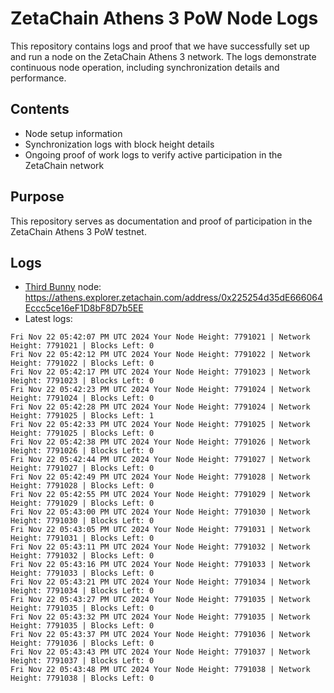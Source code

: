 # ZetaChain Athens 3 PoW Node Logs
This repository contains logs and proof that we have successfully set up and run a node on the ZetaChain Athens 3 network. The logs demonstrate continuous node operation, including synchronization details and performance.

## Contents
- Node setup information
- Synchronization logs with block height details
- Ongoing proof of work logs to verify active participation in the ZetaChain network

## Purpose
This repository serves as documentation and proof of participation in the ZetaChain Athens 3 PoW testnet.

## Logs

- [Third Bunny](https://thirdbunny.xyz/) node: https://athens.explorer.zetachain.com/address/0x225254d35dE666064Eccc5ce16eF1D8bF8D7b5EE
- Latest logs:
```
Fri Nov 22 05:42:07 PM UTC 2024 Your Node Height: 7791021 | Network Height: 7791021 | Blocks Left: 0
Fri Nov 22 05:42:12 PM UTC 2024 Your Node Height: 7791022 | Network Height: 7791022 | Blocks Left: 0
Fri Nov 22 05:42:17 PM UTC 2024 Your Node Height: 7791023 | Network Height: 7791023 | Blocks Left: 0
Fri Nov 22 05:42:23 PM UTC 2024 Your Node Height: 7791024 | Network Height: 7791024 | Blocks Left: 0
Fri Nov 22 05:42:28 PM UTC 2024 Your Node Height: 7791024 | Network Height: 7791025 | Blocks Left: 1
Fri Nov 22 05:42:33 PM UTC 2024 Your Node Height: 7791025 | Network Height: 7791025 | Blocks Left: 0
Fri Nov 22 05:42:38 PM UTC 2024 Your Node Height: 7791026 | Network Height: 7791026 | Blocks Left: 0
Fri Nov 22 05:42:44 PM UTC 2024 Your Node Height: 7791027 | Network Height: 7791027 | Blocks Left: 0
Fri Nov 22 05:42:49 PM UTC 2024 Your Node Height: 7791028 | Network Height: 7791028 | Blocks Left: 0
Fri Nov 22 05:42:55 PM UTC 2024 Your Node Height: 7791029 | Network Height: 7791029 | Blocks Left: 0
Fri Nov 22 05:43:00 PM UTC 2024 Your Node Height: 7791030 | Network Height: 7791030 | Blocks Left: 0
Fri Nov 22 05:43:05 PM UTC 2024 Your Node Height: 7791031 | Network Height: 7791031 | Blocks Left: 0
Fri Nov 22 05:43:11 PM UTC 2024 Your Node Height: 7791032 | Network Height: 7791032 | Blocks Left: 0
Fri Nov 22 05:43:16 PM UTC 2024 Your Node Height: 7791033 | Network Height: 7791033 | Blocks Left: 0
Fri Nov 22 05:43:21 PM UTC 2024 Your Node Height: 7791034 | Network Height: 7791034 | Blocks Left: 0
Fri Nov 22 05:43:27 PM UTC 2024 Your Node Height: 7791035 | Network Height: 7791035 | Blocks Left: 0
Fri Nov 22 05:43:32 PM UTC 2024 Your Node Height: 7791035 | Network Height: 7791035 | Blocks Left: 0
Fri Nov 22 05:43:37 PM UTC 2024 Your Node Height: 7791036 | Network Height: 7791036 | Blocks Left: 0
Fri Nov 22 05:43:43 PM UTC 2024 Your Node Height: 7791037 | Network Height: 7791037 | Blocks Left: 0
Fri Nov 22 05:43:48 PM UTC 2024 Your Node Height: 7791038 | Network Height: 7791038 | Blocks Left: 0
```
